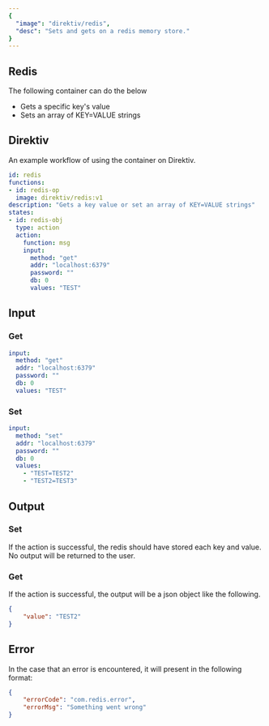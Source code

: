 ```yaml
---
{
  "image": "direktiv/redis",
  "desc": "Sets and gets on a redis memory store."
}
---
```

## Redis

The following container can do the below

- Gets a specific key's value
- Sets an array of KEY=VALUE strings

## Direktiv

An example workflow of using the container on Direktiv.

```yaml
id: redis
functions:
- id: redis-op
  image: direktiv/redis:v1
description: "Gets a key value or set an array of KEY=VALUE strings"
states:
- id: redis-obj
  type: action
  action:
    function: msg
    input: 
      method: "get"
      addr: "localhost:6379"
      password: ""
      db: 0
      values: "TEST"
```

## Input

### Get

```yaml
input:
  method: "get"
  addr: "localhost:6379"
  password: ""
  db: 0
  values: "TEST"
```

### Set

```yaml
input:
  method: "set"
  addr: "localhost:6379"
  password: ""
  db: 0
  values: 
    - "TEST=TEST2"
    - "TEST2=TEST3"
```

## Output

### Set

If the action is successful, the redis should have stored each key and value. No output will be returned to the user.

### Get

If the action is successful, the output will be a json object like the following.

```json
{
    "value": "TEST2"
}
```

## Error

In the case that an error is encountered, it will present in the following format:

```json
{
    "errorCode": "com.redis.error",
    "errorMsg": "Something went wrong"
}
```

